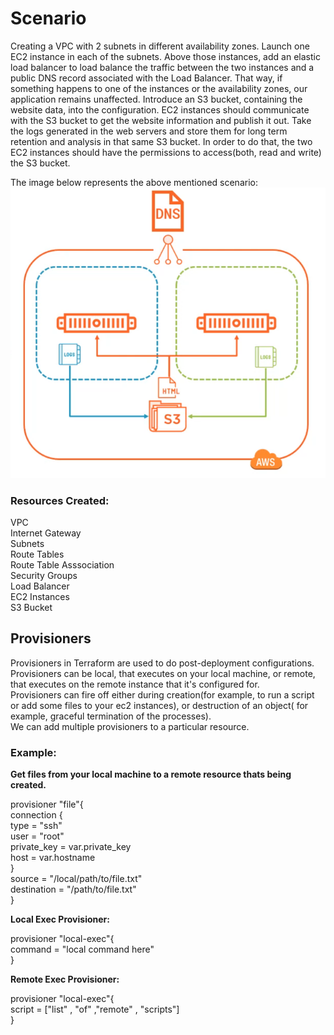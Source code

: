 # Scenario
Creating a VPC with 2 subnets in different availability zones. Launch one EC2 instance in each of the subnets. Above those instances, add an elastic load balancer to load balance the traffic between the two instances and a public DNS record associated with the Load Balancer. That way, if something happens to one of the instances or the availability zones, our application remains unaffected.
Introduce an S3 bucket, containing the website data, into the configuration.
EC2 instances should communicate with the S3 bucket to get the website information and publish it out.
Take the logs generated in the web servers and store them for long term retention and analysis in that same S3 bucket.
In order to do that, the two EC2 instances should have the permissions to access(both, read and write) the S3 bucket.  

The image below represents the above mentioned scenario:  
![Scenario](https://github.com/vidushi-bansal/Terraform1-Quickstart/blob/main/Module3:Configuring-Resources/Scenario.png)

### Resources Created:
VPC  
Internet Gateway  
Subnets  
Route Tables  
Route Table Asssociation  
Security Groups  
Load Balancer  
EC2 Instances  
S3 Bucket

## Provisioners  
Provisioners in Terraform are used to do post-deployment configurations.    
Provisioners can be local, that executes on your local machine, or remote, that executes on the remote instance that it's configured for.  
Provisioners can fire off either during creation(for example, to run a script or add some files to your ec2 instances), or destruction of an object( for example, graceful termination of the processes).  
We can add multiple provisioners to a particular resource.  
### Example:  
**Get files from your local machine to a remote resource thats being created.**  
  
provisioner "file"{  
  connection {  
    type = "ssh"  
    user = "root"  
    private_key = var.private_key  
    host = var.hostname  
  }  
  source = "/local/path/to/file.txt"  
  destination = "/path/to/file.txt"  
}  
  
**Local Exec Provisioner:**  
  
provisioner "local-exec"{  
  command = "local command here"  
}  
  
**Remote Exec Provisioner:**  
  
provisioner "local-exec"{  
  script = ["list" , "of" ,"remote" , "scripts"]    
}  